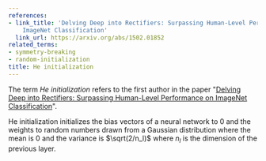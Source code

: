 ```yaml
---
references:
- link_title: 'Delving Deep into Rectifiers: Surpassing Human-Level Performance on
    ImageNet Classification'
  link_url: https://arxiv.org/abs/1502.01852
related_terms:
- symmetry-breaking
- random-initialization
title: He initialization
---
```

The term *He initialization* refers to the first author in the paper
"[Delving Deep into Rectifiers: Surpassing Human-Level Performance on ImageNet Classification](https://arxiv.org/abs/1502.01852)".

He initialization initializes the bias vectors of a neural network
to $0$ and the weights to random numbers drawn from a Gaussian
distribution where the mean is $0$ and the variance is
$\sqrt(2/n_l)$ where $n_l$ is the dimension of the previous layer.